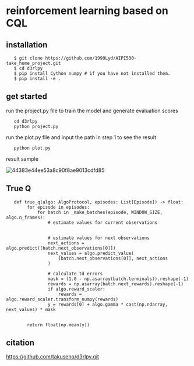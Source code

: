 # reinforcement learning based on CQL
## installation
```
   $ git clone https://github.com/1999Lyd/AIPI530-take_home_project.git
   $ cd d3rlpy
   $ pip install Cython numpy # if you have not installed them.
   $ pip install -e .
```

## get started
run the project.py file to train the model and generate evaluation scores
```
   cd d3rlpy
   python project.py
```
run the plot.py file and input the path in step 1 to see the result
```
   python plot.py
```
result sample 

![44383e44ee53a8c90f8ae9013cdfd85](https://user-images.githubusercontent.com/87921304/144772461-3c43b796-64d5-4797-be71-55a48e8e82ea.png)

## True Q 
```
   def true_q(algo: AlgoProtocol, episodes: List[Episode]) -> float:
        for episode in episodes:
            for batch in _make_batches(episode, WINDOW_SIZE, algo.n_frames):
                # estimate values for current observations


                # estimate values for next observations
                next_actions = algo.predict([batch.next_observations[0]])
                next_values = algo.predict_value(
                    [batch.next_observations[0]], next_actions
                )

                # calculate td errors
                mask = (1.0 - np.asarray(batch.terminals)).reshape(-1)
                rewards = np.asarray(batch.next_rewards).reshape(-1)
                if algo.reward_scaler:
                    rewards = algo.reward_scaler.transform_numpy(rewards)
                y = rewards[0] + algo.gamma * cast(np.ndarray, next_values) * mask


        return float(np.mean(y))
```
## citation 
https://github.com/takuseno/d3rlpy.git
